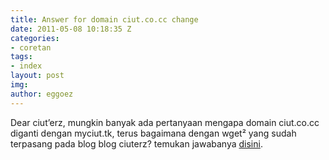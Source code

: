 ```yaml
---
title: Answer for domain ciut.co.cc change
date: 2011-05-08 10:18:35 Z
categories:
- coretan
tags:
- index
layout: post
img: 
author: eggoez
---
```


<p>Dear ciut’erz, mungkin banyak ada pertanyaan mengapa domain ciut.co.cc diganti dengan myciut.tk, terus bagaimana dengan wget² yang sudah terpasang pada blog blog ciuterz? temukan jawabanya <a title="Mengapa ciut.co.cc ganti domain?" href="http://ciutirc.blogspot.com/2011/05/domain-ciutcocc-mendadak-hilang.html">disini</a>.</p>